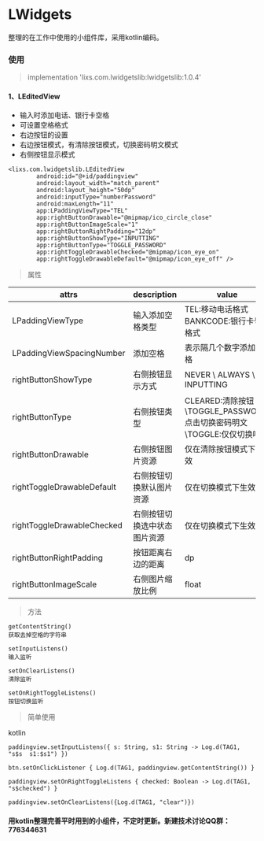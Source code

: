 # LWidgets
整理的在工作中使用的小组件库，采用kotlin编码。

### 使用
> implementation 'lixs.com.lwidgetslib:lwidgetslib:1.0.4'

#### 1、LEditedView
- 输入时添加电话、银行卡空格
- 可设置空格格式
- 右边按钮的设置
- 右边按钮模式，有清除按钮模式，切换密码明文模式
- 右侧按钮显示模式
```
<lixs.com.lwidgetslib.LEditedView
        android:id="@+id/paddingview"
        android:layout_width="match_parent"
        android:layout_height="50dp"
        android:inputType="numberPassword"
        android:maxLength="11"
        app:LPaddingViewType="TEL"
        app:rightButtonDrawable="@mipmap/ico_circle_close"
        app:rightButtonImageScale="1"
        app:rightButtonRightPadding="12dp"
        app:rightButtonShowType="INPUTTING"
        app:rightButtonType="TOGGLE_PASSWORD"
        app:rightToggleDrawableChecked="@mipmap/icon_eye_on"
        app:rightToggleDrawableDefault="@mipmap/icon_eye_off" />
```
> 属性

attrs | description |  value
---|---|---
LPaddingViewType | 输入添加空格类型 | TEL:移动电话格式  BANKCODE:银行卡号格式
LPaddingViewSpacingNumber | 添加空格 | 表示隔几个数字添加空格
rightButtonShowType | 右侧按钮显示方式 | NEVER \ ALWAYS \   INPUTTING
rightButtonType|右侧按钮类型|CLEARED:清除按钮\TOGGLE_PASSWORD:点击切换密码明文\TOGGLE:仅仅切换响应
rightButtonDrawable|右侧按钮图片资源|仅在清除按钮模式下生效
rightToggleDrawableDefault|右侧按钮切换默认图片资源|仅在切换模式下生效
rightToggleDrawableChecked|右侧按钮切换选中状态图片资源|仅在切换模式下生效
rightButtonRightPadding|按钮距离右边的距离|dp
rightButtonImageScale|右侧图片缩放比例|float

> 方法

```
getContentString()
获取去掉空格的字符串
```
```
setInputListens()
输入监听
```

```
setOnClearListens()
清除监听
```
```
setOnRightToggleListens()
按钮切换监听
```
> 简单使用

kotlin

```
paddingview.setInputListens({ s: String, s1: String -> Log.d(TAG1, "s$s  s1:$s1") })

btn.setOnClickListener { Log.d(TAG1, paddingview.getContentString()) }

paddingview.setOnRightToggleListens { checked: Boolean -> Log.d(TAG1, "s$checked") }

paddingview.setOnClearListens({Log.d(TAG1, "clear")})
```
####  **用kotlin整理完善平时用到的小组件，不定时更新。新建技术讨论QQ群：776344631**




